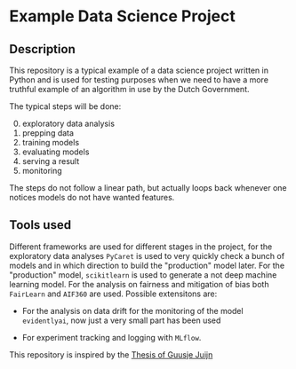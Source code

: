 # Example Data Science Project

## Description

This repository is a typical example of a data science project written in Python and is used for testing purposes when
we need to have a more truthful example of an algorithm in use by the Dutch Government.

The typical steps will be done:

0. exploratory data analysis
1. prepping data
2. training models
3. evaluating models
4. serving a result
5. monitoring

The steps do not follow a linear path, but actually loops back whenever one notices models do not have wanted
features.

## Tools used

Different frameworks are used for different stages in the project, for the exploratory data analyses `PyCaret` is used to
very quickly check a bunch of models and in which direction to build the "production" model later. For the "production"
model, `scikitlearn` is used to generate a not deep machine learning model. For the analysis on fairness and mitigation
of bias both `FairLearn` and `AIF360` are used. Possible extensitons are:

- For the analysis on data drift for the monitoring of the model `evidentlyai`, now just a very small part has been used

- For experiment tracking and logging with `MLflow`.

This repository is inspired by the
[Thesis of Guusje Juijn](https://studenttheses.uu.nl/bitstream/handle/20.500.12932/43868/Thesis%20Guusje%20Final%20Version.pdf?sequence=1&isAllowed=y)
